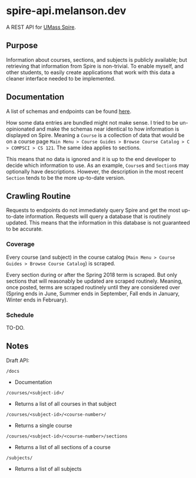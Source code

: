 # spire-api.melanson.dev

A REST API for [UMass Spire](https://www.spire.umass.edu/).

## Purpose

Information about courses, sections, and subjects is publicly available; but retrieving that information from Spire is non-trivial. To enable myself, and other students, to easily create applications that work with this data a cleaner interface needed to be implemented.

## Documentation

A list of schemas and endpoints can be found [here](https://spire-api.melanson.dev/docs).

How some data entries are bundled might not make sense. I tried to be un-opinionated and make the schemas near identical to how information is displayed on Spire. Meaning a `Course` is a collection of data that would be on a course page `Main Menu > Course Guides > Browse Course Catalog > C > COMPSCI > CS 121`. The same idea applies to sections.

This means that no data is ignored and it is up to the end developer to decide which information to use. As an example, `Course`s and `Section`s may optionally have descriptions. However, the description in the most recent `Section` tends to be the more up-to-date version.

## Crawling Routine

Requests to endpoints do not immediately query Spire and get the most up-to-date information. Requests will query a database that is routinely updated. This means that the information in this database is not guaranteed to be accurate.

### Coverage

Every course (and subject) in the course catalog (`Main Menu > Course Guides > Browse Course Catalog`) is scraped.

Every section during or after the Spring 2018 term is scraped. But only sections that will reasonably be updated are scraped routinely. Meaning, once posted, terms are scraped routinely until they are considered over (Spring ends in June, Summer ends in September, Fall ends in January, Winter ends in February).

### Schedule

TO-DO.

## Notes

Draft API:

`/docs`

- Documentation

`/courses/<subject-id>/`

- Returns a list of all courses in that subject

`/courses/<subject-id>/<course-number>/`

- Returns a single course

`/courses/<subject-id>/<course-number>/sections`

- Returns a list of all sections of a course

`/subjects/`

- Returns a list of all subjects
